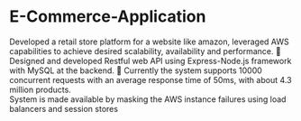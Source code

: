 # E-Commerce-Application
Developed a retail store platform for a website like amazon, leveraged AWS capabilities to achieve desired scalability, availability and performance. 
Designed and developed Restful web API using Express-Node.js framework with MySQL at the backend. 
Currently the system supports 10000 concurrent requests with an average response time of 50ms, with about 4.3 million products.  
System is made available by masking the AWS instance failures using load balancers and session stores
